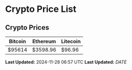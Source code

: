 # Crypto Price List

## Crypto Prices
| Bitcoin | Ethereum | Litecoin |
| ------- | -------- | -------- |
| $95614 | $3598.96 | $96.96 |
**Last Updated:** 2024-11-28 06:57 UTC
**Last Updated:** $DATE$
